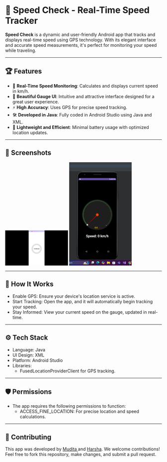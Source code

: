 # 🚗 Speed Check - Real-Time Speed Tracker

**Speed Check** is a dynamic and user-friendly Android app that tracks and displays real-time speed using GPS technology. With its elegant interface and accurate speed measurements, it's perfect for monitoring your speed while traveling.

---

## 🏆 Features
- 📍 **Real-Time Speed Monitoring**: Calculates and displays current speed in km/h.
- 🌟 **Beautiful Gauge UI**: Intuitive and attractive interface designed for a great user experience.
- ⚡ **High Accuracy**: Uses GPS for precise speed tracking.
- 🛠️ **Developed in Java**: Fully coded in Android Studio using Java and XML.
- 🚀 **Lightweight and Efficient**: Minimal battery usage with optimized location updates.

---

## 📸 Screenshots
<img src="Screenshot (1).png" width="40%">
<img src="Screenshot 2024-12-28 212910.png" width="40%">

---

## 🚀 How It Works
- Enable GPS: Ensure your device's location service is active.
- Start Tracking: Open the app, and it will automatically begin tracking your speed.
- Stay Informed: View your current speed on the gauge, updated in real-time.

---

## ⚙️ Tech Stack
- Language: Java
- UI Design: XML
- Platform: Android Studio
- Libraries:
  - FusedLocationProviderClient for GPS tracking.

---

## 🛡️ Permissions
- The app requires the following permissions to function:
  - ACCESS_FINE_LOCATION: For precise location and speed calculations.
 
---

## 🤝 Contributing
This app was developed by <a href="https://www.linkedin.com/in/mudithasasanka7/"> Mudita </a> and <a href="https://www.linkedin.com/in/harsha-hewa-maddumage-52520a1ba/">Harsha</a>. We welcome contributions! Feel free to fork this repository, make changes, and submit a pull request.

